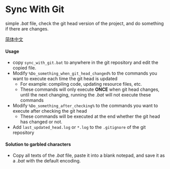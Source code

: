 # Sync With Git

simple *.bat* file, check the git head version of the project, and do something if there are changes.

[简体中文](readme.zh-cn.md)

#### Usage
* copy `sync_with_git.bat` to anywhere in the git repository and edit the copied file.
* Modify `%Do_something_when_git_head_changed%` to the commands you want to execute each time the git head is updated
  * For example: compiling code, updating resource files, etc.
  * These commands will only execute **ONCE** when git head changes, until the next changing, running the *.bat* will not execute these commands
* Modify `%Do_something_after_checking%` to the commands you want to execute after checking the git head
  * These commands will be executed at the end whether the git head has changed or not.
* Add `last_updated_head.log` or `*.log` to the `.gitignore` of the git repository

#### Solution to garbled characters
* Copy all texts of the *.bat* file, paste it into a blank notepad, and save it as a *.bat* with the default encoding.